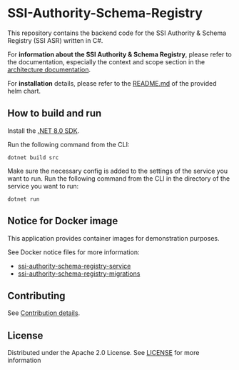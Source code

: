 # SSI-Authority-Schema-Registry

This repository contains the backend code for the SSI Authority & Schema Registry (SSI ASR) written in C#.

For **information about the SSI Authority & Schema Registry**, please refer to the documentation, especially the context and scope section in the [architecture documentation](./docs/architecture).

For **installation** details, please refer to the [README.md](./charts/ssi-asr/README.md) of the provided helm chart.

## How to build and run

Install the [.NET 8.0 SDK](https://www.microsoft.com/net/download).

Run the following command from the CLI:

```console
dotnet build src
```

Make sure the necessary config is added to the settings of the service you want to run.
Run the following command from the CLI in the directory of the service you want to run:

```console
dotnet run
```

## Notice for Docker image

This application provides container images for demonstration purposes.

See Docker notice files for more information:

- [ssi-authority-schema-registry-service](./docker//notice-registry-service.md)
- [ssi-authority-schema-registry-migrations](./docker/notice-registry-migrations.md)

## Contributing

See [Contribution details](/docs/admin/dev-process/How%20to%20contribute.md).

## License

Distributed under the Apache 2.0 License.
See [LICENSE](./LICENSE) for more information
